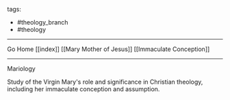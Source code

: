 tags:
- #theology_branch
- #theology
---

Go Home [[index]]
[[Mary Mother of Jesus]]
[[Immaculate Conception]]

---

Mariology

Study of the Virgin Mary's role and significance in Christian theology, including her immaculate conception and assumption.